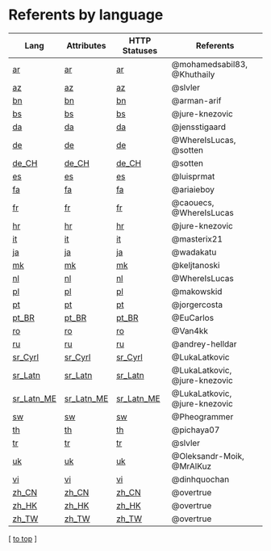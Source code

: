 # Referents by language

| Lang                                                                            | Attributes                                                                            | HTTP Statuses                                                                            | Referents                     |
|---------------------------------------------------------------------------------|---------------------------------------------------------------------------------------|------------------------------------------------------------------------------------------|-------------------------------|
| [ar](https://github.com/Laravel-Lang/lang/tree/main/locales/ar)                 | [ar](https://github.com/Laravel-Lang/attributes/tree/main/locales/ar)                 | [ar](https://github.com/Laravel-Lang/http-statuses/tree/main/locales/ar)                 | @mohamedsabil83, @Khuthaily   |
| [az](https://github.com/Laravel-Lang/lang/tree/main/locales/az)                 | [az](https://github.com/Laravel-Lang/attributes/tree/main/locales/az)                 | [az](https://github.com/Laravel-Lang/http-statuses/tree/main/locales/az)                 | @slvler                       |
| [bn](https://github.com/Laravel-Lang/lang/tree/main/locales/bn)                 | [bn](https://github.com/Laravel-Lang/attributes/tree/main/locales/bn)                 | [bn](https://github.com/Laravel-Lang/http-statuses/tree/main/locales/bn)                 | @arman-arif                   |
| [bs](https://github.com/Laravel-Lang/lang/tree/main/locales/bs)                 | [bs](https://github.com/Laravel-Lang/attributes/tree/main/locales/bs)                 | [bs](https://github.com/Laravel-Lang/http-statuses/tree/main/locales/bs)                 | @jure-knezovic                |
| [da](https://github.com/Laravel-Lang/lang/tree/main/locales/da)                 | [da](https://github.com/Laravel-Lang/attributes/tree/main/locales/da)                 | [da](https://github.com/Laravel-Lang/http-statuses/tree/main/locales/da)                 | @jensstigaard                 |
| [de](https://github.com/Laravel-Lang/lang/tree/main/locales/de)                 | [de](https://github.com/Laravel-Lang/attributes/tree/main/locales/de)                 | [de](https://github.com/Laravel-Lang/http-statuses/tree/main/locales/de)                 | @WhereIsLucas, @sotten        |
| [de_CH](https://github.com/Laravel-Lang/lang/tree/main/locales/de_CH)           | [de_CH](https://github.com/Laravel-Lang/attributes/tree/main/locales/de_CH)           | [de_CH](https://github.com/Laravel-Lang/http-statuses/tree/main/locales/de_CH)           | @sotten                       |
| [es](https://github.com/Laravel-Lang/lang/tree/main/locales/es)                 | [es](https://github.com/Laravel-Lang/attributes/tree/main/locales/es)                 | [es](https://github.com/Laravel-Lang/http-statuses/tree/main/locales/es)                 | @luisprmat                    |
| [fa](https://github.com/Laravel-Lang/lang/tree/main/locales/fa)                 | [fa](https://github.com/Laravel-Lang/attributes/tree/main/locales/fa)                 | [fa](https://github.com/Laravel-Lang/http-statuses/tree/main/locales/fa)                 | @ariaieboy                    |
| [fr](https://github.com/Laravel-Lang/lang/tree/main/locales/fr)                 | [fr](https://github.com/Laravel-Lang/attributes/tree/main/locales/fr)                 | [fr](https://github.com/Laravel-Lang/http-statuses/tree/main/locales/fr)                 | @caouecs, @WhereIsLucas       |
| [hr](https://github.com/Laravel-Lang/lang/tree/main/locales/hr)                 | [hr](https://github.com/Laravel-Lang/attributes/tree/main/locales/hr)                 | [hr](https://github.com/Laravel-Lang/http-statuses/tree/main/locales/hr)                 | @jure-knezovic                |
| [it](https://github.com/Laravel-Lang/lang/tree/main/locales/it)                 | [it](https://github.com/Laravel-Lang/attributes/tree/main/locales/it)                 | [it](https://github.com/Laravel-Lang/http-statuses/tree/main/locales/it)                 | @masterix21                   |
| [ja](https://github.com/Laravel-Lang/lang/tree/main/locales/ja)                 | [ja](https://github.com/Laravel-Lang/attributes/tree/main/locales/ja)                 | [ja](https://github.com/Laravel-Lang/http-statuses/tree/main/locales/ja)                 | @wadakatu                     |
| [mk](https://github.com/Laravel-Lang/lang/tree/main/locales/mk)                 | [mk](https://github.com/Laravel-Lang/attributes/tree/main/locales/mk)                 | [mk](https://github.com/Laravel-Lang/http-statuses/tree/main/locales/mk)                 | @keljtanoski                  |
| [nl](https://github.com/Laravel-Lang/lang/tree/main/locales/nl)                 | [nl](https://github.com/Laravel-Lang/attributes/tree/main/locales/nl)                 | [nl](https://github.com/Laravel-Lang/http-statuses/tree/main/locales/nl)                 | @WhereIsLucas                 |
| [pl](https://github.com/Laravel-Lang/lang/tree/main/locales/pl)                 | [pl](https://github.com/Laravel-Lang/attributes/tree/main/locales/pl)                 | [pl](https://github.com/Laravel-Lang/http-statuses/tree/main/locales/pl)                 | @makowskid            |
| [pt](https://github.com/Laravel-Lang/lang/tree/main/locales/pt)                 | [pt](https://github.com/Laravel-Lang/attributes/tree/main/locales/pt)                 | [pt](https://github.com/Laravel-Lang/http-statuses/tree/main/locales/pt)                 | @jorgercosta                  |
| [pt_BR](https://github.com/Laravel-Lang/lang/tree/main/locales/pt_BR)           | [pt_BR](https://github.com/Laravel-Lang/attributes/tree/main/locales/pt_BR)           | [pt_BR](https://github.com/Laravel-Lang/http-statuses/tree/main/locales/pt_BR)           | @EuCarlos                     |
| [ro](https://github.com/Laravel-Lang/lang/tree/main/locales/ro)                 | [ro](https://github.com/Laravel-Lang/attributes/tree/main/locales/ro)                 | [ro](https://github.com/Laravel-Lang/http-statuses/tree/main/locales/ro)                 | @Van4kk                       |
| [ru](https://github.com/Laravel-Lang/lang/tree/main/locales/ru)                 | [ru](https://github.com/Laravel-Lang/attributes/tree/main/locales/ru)                 | [ru](https://github.com/Laravel-Lang/http-statuses/tree/main/locales/ru)                 | @andrey-helldar               |
| [sr_Cyrl](https://github.com/Laravel-Lang/lang/tree/main/locales/sr_Cyrl)       | [sr_Cyrl](https://github.com/Laravel-Lang/attributes/tree/main/locales/sr_Cyrl)       | [sr_Cyrl](https://github.com/Laravel-Lang/http-statuses/tree/main/locales/sr_Cyrl)       | @LukaLatkovic                 |
| [sr_Latn](https://github.com/Laravel-Lang/lang/tree/main/locales/sr_Latn)       | [sr_Latn](https://github.com/Laravel-Lang/attributes/tree/main/locales/sr_Latn)       | [sr_Latn](https://github.com/Laravel-Lang/http-statuses/tree/main/locales/sr_Latn)       | @LukaLatkovic, @jure-knezovic |
| [sr_Latn_ME](https://github.com/Laravel-Lang/lang/tree/main/locales/sr_Latn_ME) | [sr_Latn_ME](https://github.com/Laravel-Lang/attributes/tree/main/locales/sr_Latn_ME) | [sr_Latn_ME](https://github.com/Laravel-Lang/http-statuses/tree/main/locales/sr_Latn_ME) | @LukaLatkovic, @jure-knezovic |
| [sw](https://github.com/Laravel-Lang/lang/tree/main/locales/sw)                 | [sw](https://github.com/Laravel-Lang/attributes/tree/main/locales/sw)                 | [sw](https://github.com/Laravel-Lang/http-statuses/tree/main/locales/sw)                 | @Pheogrammer                  |
| [th](https://github.com/Laravel-Lang/lang/tree/main/locales/th)                 | [th](https://github.com/Laravel-Lang/attributes/tree/main/locales/th)                 | [th](https://github.com/Laravel-Lang/http-statuses/tree/main/locales/th)                 | @pichaya07                    |
| [tr](https://github.com/Laravel-Lang/lang/tree/main/locales/tr)                 | [tr](https://github.com/Laravel-Lang/attributes/tree/main/locales/tr)                 | [tr](https://github.com/Laravel-Lang/http-statuses/tree/main/locales/tr)                 | @slvler                       |
| [uk](https://github.com/Laravel-Lang/lang/tree/main/locales/uk)                 | [uk](https://github.com/Laravel-Lang/attributes/tree/main/locales/uk)                 | [uk](https://github.com/Laravel-Lang/http-statuses/tree/main/locales/uk)                 | @Oleksandr-Moik, @MrAlKuz     |
| [vi](https://github.com/Laravel-Lang/lang/tree/main/locales/vi)                 | [vi](https://github.com/Laravel-Lang/attributes/tree/main/locales/vi)                 | [vi](https://github.com/Laravel-Lang/http-statuses/tree/main/locales/vi)                 | @dinhquochan                  |
| [zh_CN](https://github.com/Laravel-Lang/lang/tree/main/locales/zh_CN)           | [zh_CN](https://github.com/Laravel-Lang/attributes/tree/main/locales/zh_CN)           | [zh_CN](https://github.com/Laravel-Lang/http-statuses/tree/main/locales/zh_CN)           | @overtrue                     |
| [zh_HK](https://github.com/Laravel-Lang/lang/tree/main/locales/zh_HK)           | [zh_HK](https://github.com/Laravel-Lang/attributes/tree/main/locales/zh_HK)           | [zh_HK](https://github.com/Laravel-Lang/http-statuses/tree/main/locales/zh_HK)           | @overtrue                     |
| [zh_TW](https://github.com/Laravel-Lang/lang/tree/main/locales/zh_TW)           | [zh_TW](https://github.com/Laravel-Lang/attributes/tree/main/locales/zh_TW)           | [zh_TW](https://github.com/Laravel-Lang/http-statuses/tree/main/locales/zh_TW)           | @overtrue                     |

[ [to top](#) ]
